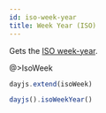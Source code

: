 ```yaml
---
id: iso-week-year
title: Week Year (ISO) 
---
```


Gets the [ISO week-year](https://en.wikipedia.org/wiki/ISO_week_date).

@>IsoWeek

```javascript
dayjs.extend(isoWeek)

dayjs().isoWeekYear()
```
